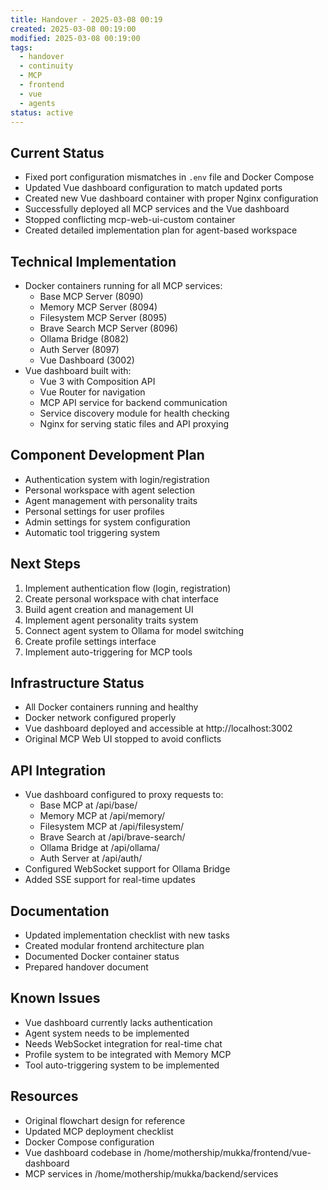 ```yaml
---
title: Handover - 2025-03-08 00:19
created: 2025-03-08 00:19:00
modified: 2025-03-08 00:19:00
tags:
  - handover
  - continuity
  - MCP
  - frontend
  - vue
  - agents
status: active
---
```


## Current Status
- Fixed port configuration mismatches in `.env` file and Docker Compose
- Updated Vue dashboard configuration to match updated ports
- Created new Vue dashboard container with proper Nginx configuration
- Successfully deployed all MCP services and the Vue dashboard
- Stopped conflicting mcp-web-ui-custom container
- Created detailed implementation plan for agent-based workspace

## Technical Implementation
- Docker containers running for all MCP services:
  - Base MCP Server (8090)
  - Memory MCP Server (8094)
  - Filesystem MCP Server (8095)
  - Brave Search MCP Server (8096)
  - Ollama Bridge (8082)
  - Auth Server (8097)
  - Vue Dashboard (3002)
- Vue dashboard built with:
  - Vue 3 with Composition API
  - Vue Router for navigation
  - MCP API service for backend communication
  - Service discovery module for health checking
  - Nginx for serving static files and API proxying

## Component Development Plan
- Authentication system with login/registration
- Personal workspace with agent selection
- Agent management with personality traits
- Personal settings for user profiles
- Admin settings for system configuration
- Automatic tool triggering system

## Next Steps
1. Implement authentication flow (login, registration)
2. Create personal workspace with chat interface
3. Build agent creation and management UI
4. Implement agent personality traits system
5. Connect agent system to Ollama for model switching
6. Create profile settings interface
7. Implement auto-triggering for MCP tools

## Infrastructure Status
- All Docker containers running and healthy
- Docker network configured properly
- Vue dashboard deployed and accessible at http://localhost:3002
- Original MCP Web UI stopped to avoid conflicts

## API Integration
- Vue dashboard configured to proxy requests to:
  - Base MCP at /api/base/
  - Memory MCP at /api/memory/
  - Filesystem MCP at /api/filesystem/
  - Brave Search at /api/brave-search/
  - Ollama Bridge at /api/ollama/
  - Auth Server at /api/auth/
- Configured WebSocket support for Ollama Bridge
- Added SSE support for real-time updates

## Documentation
- Updated implementation checklist with new tasks
- Created modular frontend architecture plan
- Documented Docker container status
- Prepared handover document

## Known Issues
- Vue dashboard currently lacks authentication
- Agent system needs to be implemented
- Needs WebSocket integration for real-time chat
- Profile system to be integrated with Memory MCP
- Tool auto-triggering system to be implemented

## Resources
- Original flowchart design for reference
- Updated MCP deployment checklist
- Docker Compose configuration
- Vue dashboard codebase in /home/mothership/mukka/frontend/vue-dashboard
- MCP services in /home/mothership/mukka/backend/services
